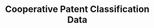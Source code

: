 ---
bigquery: https://console.cloud.google.com/bigquery?p=patents-public-data&d=cpc&page=dataset
citation: '“Cooperative Patent Classification” by the EPO and USPTO, for public use. '
contributors: EPO, USPTO
cost: None
description: Cooperative Patent Classification Data contains the scheme and definitions
  of the Cooperative Patent Classification system for classifying patent documents.
  The CPC is the result of a partnership between the EPO and the USPTO in their joint
  effort to develop a common, internationally compatible classification system for
  technical documents, in particular patent publications, which will be used by both
  offices in the patent granting process
documentation: https://www.cooperativepatentclassification.org/cpcSchemeAndDefinitions
last_edit: 04/08/2022, 20:59:57
location: https://www.cooperativepatentclassification.org/index
maintained_by: USPTO, EPO
schema_fields:
- informative_references
- title_full
- title_part
- children
- glossary
- applicationReferences
- additional_only
- titleFull
- sizeCache
- residualReferences
- level
- breakdownCode
- parents
- ipcConcordant
- limiting_references
- residual_references
- childGroups
- synonyms
- notAllocatable
- definition
- status
- dateRevised
- breakdown_code
- application_references
- titlePart
- informativeReferences
- child_groups
- date_revised
- ipc_concordant
- symbol
- not_allocatable
- limitingReferences
shortname: cooperative_patent_classification
tags:
- patents
- science
title: Cooperative Patent Classification Data
uuid: 984374a7-16e9-4b35-9445-458daceb01bf
---